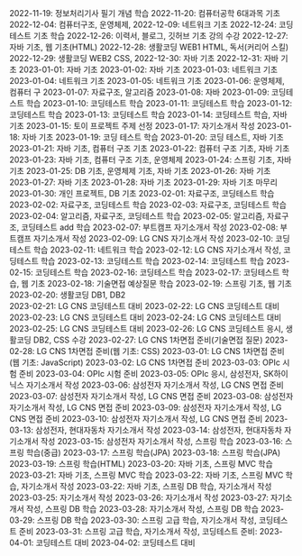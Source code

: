 2022-11-19: 정보처리기사 필기 개념 학습
2022-11-20: 컴퓨터공학 6대과목 기초 
2022-12-04: 컴퓨터구조, 운영체제, 
2022-12-09: 네트워크 기초 
2022-12-24: 코딩테스트 기초 학습
2022-12-26: 이력서, 블로그, 깃허브 기초 강의 수강
2022-12-27: 자바 기초, 웹 기초(HTML)
2022-12-28: 생활코딩 WEB1 HTML, 독서(커리어 스킬)
2022-12-29: 생활코딩 WEB2 CSS, 
2022-12-30: 자바 기초
2022-12-31: 자바 기초
2023-01-01: 자바 기초
2023-01-02: 자바 기초
2023-01-03: 네트워크 기초
2023-01-04: 네트워크 기초
2023-01-05: 네트워크 기초
2023-01-06: 운영체제, 컴퓨터 구
2023-01-07: 자료구조, 알고리즘
2023-01-08: 자바 
2023-01-09: 코딩테스트 학습
2023-01-10: 코딩테스트 학습
2023-01-11: 코딩테스트 학습
2023-01-12: 코딩테스트 학습
2023-01-13: 코딩테스트 학습
2023-01-14: 코딩테스트 학습, 자바 기초
2023-01-15: 토이 프로젝트 주제 선정
2023-01-17: 자기소개서 작성
2023-01-18: 자바 기초
2023-01-19: 코딩 테스트 학습
2023-01-20: 코딩 테스트, 자바 기초
2023-01-21: 자바 기초, 컴퓨터 구조 기초 
2023-01-22: 컴퓨터 구조 기초, 자바 기초
2023-01-23: 자바 기초, 컴퓨터 구조 기초, 운영체제 
2023-01-24: 스프링 기초, 자바 기초
2023-01-25: DB 기초, 운영체제 기초, 자바 기초
2023-01-26: 자바 기초 
2023-01-27: 자바 기초
2023-01-28: 자바 기초
2023-01-29: 자바 기초 마무리
2023-01-30: 개인 프로젝트, DB 기초
2023-02-01: 자료구조, 코딩테스트 학습
2023-02-02: 자료구조, 코딩테스트 학습
2023-02-03: 자료구조, 코딩테스트 학습
2023-02-04: 알고리즘, 자료구조, 코딩테스트 학습
2023-02-05: 알고리즘, 자료구조, 코딩테스트 add 학습
2023-02-07: 부트캠프 자기소개서 작성
2023-02-08: 부트캠프 자기소개서 작성
2023-02-09: LG CNS 자기소개서 작성
2023-02-10: 코딩테스트 학습
2023-02-11: 네트워크 학습
2023-02-12: LG CNS 자기소개서 작성, 코딩테스트 학습
2023-02-13: 코딩테스트 학습
2023-02-14: 코딩테스트 학습
2023-02-15: 코딩테스트 학습
2023-02-16: 코딩테스트 학습
2023-02-17: 코딩테스트 학습, 웹 기초 
2023-02-18: 기술면접 예상질문 학습
2023-02-19: 스프링 기초, 웹 기초 
2023-02-20: 생활코딩 DB1, DB2  
2023-02-21: LG CNS 코딩테스트 대비
2023-02-22: LG CNS 코딩테스트 대비
2023-02-23: LG CNS 코딩테스트 대비
2023-02-24: LG CNS 코딩테스트 대비
2023-02-25: LG CNS 코딩테스트 대비
2023-02-26: LG CNS 코딩테스트 응시, 생활코딩 DB2, CSS 수강
2023-02-27: LG CNS 1차면접 준비(기술면접 질문)
2023-02-28: LG CNS 1차면접 준비(웹 기초: CSS)
2023-03-01: LG CNS 1차면접 준비(웹 기초: JavaScript)
2023-03-02: LG CNS 1차면접 준비
2023-03-03: OPIc 시험 준비
2023-03-04: OPIc 시험 준비
2023-03-05: OPIc 응시, 삼성전자, SK하이닉스 자기소개서 작성
2023-03-06: 삼성전자 자기소개서 작성, LG CNS 면접 준비
2023-03-07: 삼성전자 자기소개서 작성, LG CNS 면접 준비
2023-03-08: 삼성전자 자기소개서 작성, LG CNS 면접 준비
2023-03-09: 삼성전자 자기소개서 작성, LG CNS 면접 준비
2023-03-10: 삼성전자 자기소개서 작성, LG CNS 면접 준비
2023-03-13: 삼성전자, 현대자동차 자기소개서 작성
2023-03-14: 삼성전자, 현대자동차 자기소개서 작성
2023-03-15: 삼성전자 자기소개서 작성, 스프링 학습
2023-03-16: 스프링 학습(중급)
2023-03-17: 스프링 학습(JPA)
2023-03-18: 스프링 학습(JPA)
2023-03-19: 스프링 학습(HTML)
2023-03-20: 자바 기초, 스프링 MVC 학습
2023-03-21: 자바 기초, 스프링 MVC 학습
2023-03-22: 자바 기초, 스프링 MVC 학습, 자기소개서 작성
2023-03-22: 자바 기초, 스프링 DB 학습, 자기소개서 작성
2023-03-25: 자기소개서 작성
2023-03-26: 자기소개서 작성
2023-03-27: 자기소개서 작성, 스프링 DB 학습
2023-03-28: 자기소개서 작성, 스프링 DB 학습
2023-03-29: 스프링 DB 학습
2023-03-30: 스프링 고급 학습, 자기소개서 작성, 코딩테스트 준비
2023-03-31: 스프링 고급 학습, 자기소개서 작성, 코딩테스트 준비:
2023-04-01: 코딩테스트 대비
2023-04-02: 코딩테스트 대비

